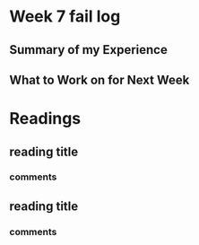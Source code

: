 # Week 7 fail log
## Summary of my Experience


## What to Work on for Next Week


# Readings

## reading title
### comments


##  reading title
### comments




